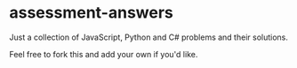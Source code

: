# assessment-answers

Just a collection of JavaScript, Python and C# problems and their solutions.

Feel free to fork this and add your own if you'd like.
